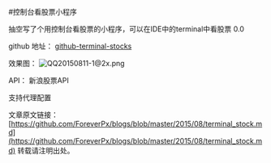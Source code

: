 #控制台看股票小程序

抽空写了个用控制台看股票的小程序，可以在IDE中的terminal中看股票 0.0

github 地址：
[github-terminal-stocks](https://github.com/ForeverPx/terminal-stocks)

效果图：
 ![QQ20150811-1@2x.png](//dn-cnode.qbox.me/Fh03PFnmT1W9XyCriNRqQ-oM6rh1)
 
API：
新浪股票API

支持代理配置
 
文章原文链接：[https://github.com/ForeverPx/blogs/blob/master/2015/08/terminal_stock.md](https://github.com/ForeverPx/blogs/blob/master/2015/08/terminal_stock.md)
转载请注明出处。